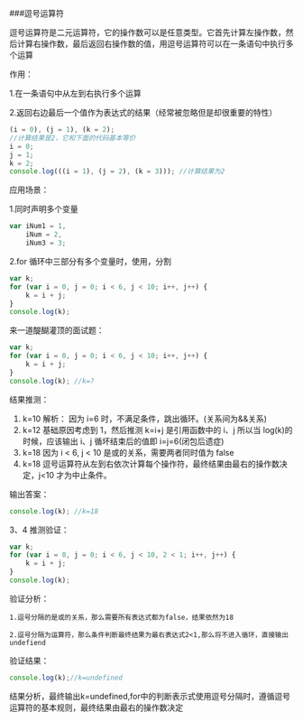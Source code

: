 ###逗号运算符

逗号运算符是二元运算符，它的操作数可以是任意类型。它首先计算左操作数，然后计算右操作数，最后返回右操作数的值，用逗号运算符可以在一条语句中执行多个运算

作用：

1.在一条语句中从左到右执行多个运算

2.返回右边最后一个值作为表达式的结果（经常被忽略但是却很重要的特性）

```javascript
(i = 0), (j = 1), (k = 2);
//计算结果是2，它和下面的代码基本等价
i = 0;
j = 1;
k = 2;
console.log(((i = 1), (j = 2), (k = 3))); //计算结果为2
```

应用场景：

1.同时声明多个变量

```javascript
var iNum1 = 1,
    iNum = 2,
    iNum3 = 3;
```

2.for 循环中三部分有多个变量时，使用，分割

```javascript
var k;
for (var i = 0, j = 0; i < 6, j < 10; i++, j++) {
    k = i + j;
}
console.log(k);
```

来一道醍醐灌顶的面试题：

```javascript
var k;
for (var i = 0, j = 0; i < 6, j < 10; i++, j++) {
    k = i + j;
}
console.log(k); //k=?
```

结果推测：

1.  k=10
    解析：
    因为 i=6 时，不满足条件，跳出循环。(关系间为&&关系)
2.  k=12
    基础原因考虑到 1，然后推测 k=i+j 是引用函数中的 i、j 所以当 log(k)的时候，应该输出 i、j 循坏结束后的值即 i=j=6(闭包后遗症)
3.  k=18
    因为 i < 6, j < 10 是或的关系，需要两者同时值为 false
4.  k=18
    逗号运算符从左到右依次计算每个操作符，最终结果由最右的操作数决定，j<10 才为中止条件。

输出答案：

```javascript
console.log(k); //k=18
```

3、4 推测验证：

```javascript
var k;
for (var i = 0, j = 0; i < 6, j < 10, 2 < 1; i++, j++) {
    k = i + j;
}
console.log(k);
```

验证分析：

    1.逗号分隔的是或的关系，那么需要所有表达式都为false，结果依然为18

    2.逗号分隔为运算符，那么条件判断最终结果为最右表达式2<1,那么将不进入循环，直接输出undefiend

验证结果：

```javascript
console.log(k);//k=undefined
```
结果分析，最终输出k=undefined,for中的判断表示式使用逗号分隔时，遵循逗号运算符的基本规则，最终结果由最右的操作数决定 